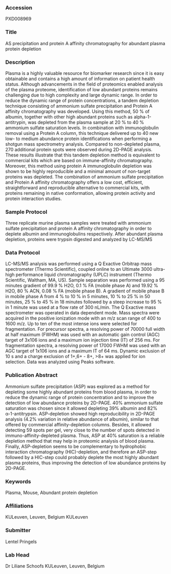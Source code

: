 ### Accession
PXD008969

### Title
AS precipitation and protein A affinity chromatography for abundant plasma protein depletion

### Description
Plasma is a highly valuable resource for biomarker research since it is easy obtainable and contains a high amount of information on patient health status. Although advancements in the field of proteomics enabled analysis of the plasma proteome, identification of low abundant proteins remains challenging due to high complexity and large dynamic range. In order to reduce the dynamic range of protein concentrations, a tandem depletion technique consisting of ammonium sulfate precipitation and Protein A affinity chromatography was developed. Using this method, 50 % of albumin, together with other high abundant proteins such as alpha-1-antitrypin, was depleted from the plasma sample at 20 % to 40 % ammonium sulfate saturation levels. In combination with immunoglobulin removal using a Protein A column, this technique delivered up to 40 new low- to medium abundance protein identifications when performing a shotgun mass spectrometry analysis. Compared to non-depleted plasma, 270 additional protein spots were observed during 2D-PAGE analysis. These results illustrate that this tandem depletion method is equivalent to commercial kits which are based on immune-affinity chromatography. Moreover, this method using protein A immunoglobulin depletion was shown to be highly reproducible and a minimal amount of non-target proteins was depleted. The combination of ammonium sulfate precipitation and Protein A affinity chromatography offers a low cost, efficient, straightforward and reproducible alternative to commercial kits, with proteins remaining in native conformation, allowing protein activity and protein interaction studies.

### Sample Protocol
Three replicate murine plasma samples were treated with ammonium sulfate precipitation and protein A affinity chromatography in order to deplete albumin and immunoglobulins respectively. After abundant plasma depletion, proteins were trypsin digested and analyzed by LC-MS/MS

### Data Protocol
LC-MS/MS analysis was performed using a Q Exactive Orbitrap mass spectrometer (Thermo Scientific), coupled online to an Ultimate 3000 ultra-high performance liquid chromatography (UPLC) instrument (Thermo Scientific, Waltham, MA, US). Sample separation was performed using a 95 minutes gradient of 99.9 % H2O, 0.1 % FA (mobile phase A) and 19.92 % H2O, 80 % ACN, 0.08 % FA (mobile phase B). A gradient of mobile phase B in mobile phase A from 4 % to 10 % in 5 minutes, 10 % to 25 % in 50 minutes, 25 % to 45 % in 18 minutes followed by a steep increase to 95 % in 1 minute was used at a flow rate of 300 nL/min. The Q Exactive mass spectrometer was operated in data dependent mode. Mass spectra were acquired in the positive ionization mode with an m/z scan range of 400 to 1600 m/z. Up to ten of the most intense ions were selected for fragmentation. For precursor spectra, a resolving power of 70000 full width at half maximum (FWHM) was used with an automatic gain control (AGC) target of 3x106 ions and a maximum ion injection time (IT) of 256 ms. For fragmentation spectra, a resolving power of 17000 FWHM was used with an AGC target of 1x106 ions and a maximum IT of 64 ms. Dynamic exclusion of 10 s and a charge exclusion of 1+,6+ - 8+, >8+ was applied for ion selection. Data was analyzed using Peaks software.

### Publication Abstract
Ammonium sulfate precipitation (ASP) was explored as a method for depleting some highly abundant proteins from blood plasma, in order to reduce the dynamic range of protein concentration and to improve the detection of low abundance proteins by 2D-PAGE. 40% ammonium sulfate saturation was chosen since it allowed depleting 39% albumin and 82% &#x3b1;-1-antitrypsin. ASP-depletion showed high reproducibility in 2D-PAGE analysis (4.2% variation in relative abundance of albumin), similar to that offered by commercial affinity-depletion columns. Besides, it allowed detecting 59 spots per gel, very close to the number of spots detected in immuno-affinity-depleted plasma. Thus, ASP at 40% saturation is a reliable depletion method that may help in proteomic analysis of blood plasma. Finally, ASP-depletion seems to be complementary to hydrophobic interaction chromatography (HIC)-depletion, and therefore an ASP-step followed by a HIC-step could probably deplete the most highly abundant plasma proteins, thus improving the detection of low abundance proteins by 2D-PAGE.

### Keywords
Plasma, Mouse, Abundant protein depletion

### Affiliations
KULeuven, Leuven, Belgium
KULeuven

### Submitter
Lentel Pringels

### Lab Head
Dr Liliane Schoofs
KULeuven, Leuven, Belgium


